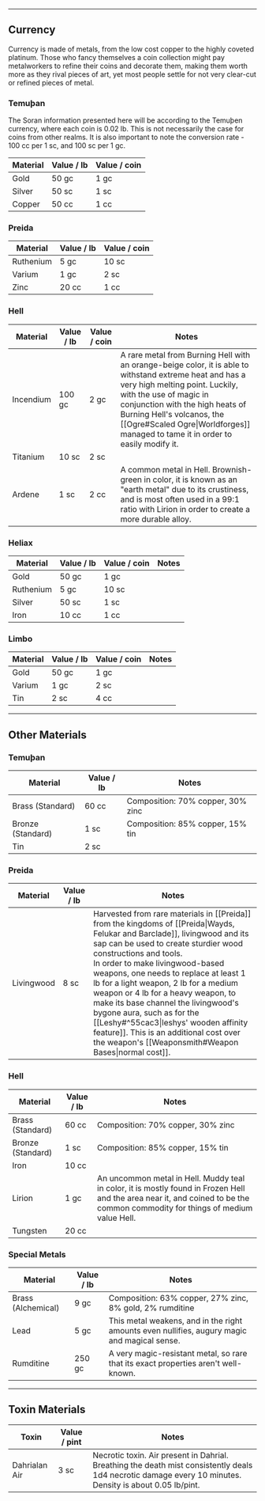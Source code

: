 -- - -
## Currency

Currency is made of metals, from the low cost copper to the highly coveted platinum. Those who fancy themselves a coin collection might pay metalworkers to refine their coins and decorate them, making them worth more as they rival pieces of art, yet most people settle for not very clear-cut or refined pieces of metal. 

### Temuþan

The Soran information presented here will be according to the Temuþen currency, where each coin is 0.02 lb. This is not necessarily the case for coins from other realms.
It is also important to note the conversion rate - 100 cc per 1 sc, and 100 sc per 1 gc.

| **Material** | **Value / lb** | **Value / coin** |
| ------------ | -------------- | ---------------- |
| Gold         | 50 gc          | 1 gc             |
| Silver       | 50 sc          | 1 sc             |
| Copper       | 50 cc          | 1 cc             |
### Preida

| **Material** | **Value / lb** | **Value / coin** |
| ------------ | -------------- | ---------------- |
| Ruthenium    | 5 gc           | 10 sc            |
| Varium       | 1 gc           | 2 sc             |
| Zinc         | 20 cc          | 1 cc             |
### Hell

| **Material** | **Value / lb** | **Value / coin** | **Notes**                                                                                                                                                                                                                                                                                                               |
| ------------ | -------------- | ---------------- | ----------------------------------------------------------------------------------------------------------------------------------------------------------------------------------------------------------------------------------------------------------------------------------------------------------------------- |
| Incendium    | 100 gc         | 2 gc             | A rare metal from Burning Hell with an orange-beige color, it is able to withstand extreme heat and has a very high melting point. Luckily, with the use of magic in conjunction with the high heats of Burning Hell's volcanos, the [[Ogre#Scaled Ogre\|Worldforges]] managed to tame it in order to easily modify it. |
| Titanium     | 10 sc          | 2 sc             |                                                                                                                                                                                                                                                                                                                         |
| Ardene       | 1 sc           | 2 cc             | A common metal in Hell. Brownish-green in color, it is known as an "earth metal" due to its crustiness, and is most often used in a 99:1 ratio with Lirion in order to create a more durable alloy.                                                                                                                     |

### Heliax
| **Material** | **Value / lb** | **Value / coin** | **Notes** |
| ------------ | -------------- | ---------------- | --------- |
| Gold         | 50 gc          | 1 gc             |           |
| Ruthenium    | 5 gc           | 10 sc            |           |
| Silver       | 50 sc          | 1 sc             |           |
| Iron         | 10 cc          | 1 cc             |           |
### Limbo

| **Material** | **Value / lb** | **Value / coin** | **Notes** |
| ------------ | -------------- | ---------------- | --------- |
| Gold         | 50 gc          | 1 gc             |           |
| Varium       | 1 gc           | 2 sc             |           |
| Tin          | 2 sc           | 4 cc             |           |

-- - -
## Other Materials
### Temuþan
 
| **Material**      | **Value / lb** | **Notes**                         |
| ----------------- | -------------- | --------------------------------- |
| Brass (Standard)  | 60 cc          | Composition: 70% copper, 30% zinc |
| Bronze (Standard) | 1 sc           | Composition: 85% copper, 15% tin  |
| Tin               | 2 sc           |                                   |
### Preida

| **Material** | **Value / lb** | **Notes**                                                                                                                                                                                                                                                                                                                                                                                                                                                                                                                                                                  |
| ------------ | -------------- | -------------------------------------------------------------------------------------------------------------------------------------------------------------------------------------------------------------------------------------------------------------------------------------------------------------------------------------------------------------------------------------------------------------------------------------------------------------------------------------------------------------------------------------------------------------------------- |
| Livingwood   | 8 sc           | Harvested from rare materials in [[Preida]] from the kingdoms of [[Preida\|Wayds, Felukar and Barclade]], livingwood and its sap can be used to create sturdier wood constructions and tools.<br>In order to make livingwood-based weapons, one needs to replace at least 1 lb for a light weapon, 2 lb for a medium weapon or 4 lb for a heavy weapon, to make its base channel the livingwood's bygone aura, such as for the [[Leshy#^55cac3\|leshys' wooden affinity feature]]. This is an additional cost over the weapon's [[Weaponsmith#Weapon Bases\|normal cost]]. |

### Hell

| **Material**      | **Value / lb** | **Notes**                                                                                                                                                                      |
| ----------------- | -------------- | ------------------------------------------------------------------------------------------------------------------------------------------------------------------------------ |
| Brass (Standard)  | 60 cc          | Composition: 70% copper, 30% zinc                                                                                                                                              |
| Bronze (Standard) | 1 sc           | Composition: 85% copper, 15% tin                                                                                                                                               |
| Iron              | 10 cc          |                                                                                                                                                                                |
| Lirion            | 1 gc           | An uncommon metal in Hell. Muddy teal in color, it is mostly found in Frozen Hell and the area near it, and coined to be the common commodity for things of medium value Hell. |
| Tungsten          | 20 cc          |                                                                                                                                                                                |

### Special Metals
 
| **Material**       | **Value / lb** | **Notes**                                                                                    |
| ------------------ | -------------- | -------------------------------------------------------------------------------------------- |
| Brass (Alchemical) | 9 gc           | Composition: 63% copper, 27% zinc, 8% gold, 2% rumditine                                     |
| Lead               | 5 gc           | This metal weakens, and in the right amounts even nullifies, augury magic and magical sense. |
| Rumditine          | 250 gc         | A very magic-resistant metal, so rare that its exact properties aren't well-known.           |
- - -
## Toxin Materials
 
| **Toxin**     | **Value / pint** | **Notes**                                                                                                                                                |
| ------------- | ---------------- | -------------------------------------------------------------------------------------------------------------------------------------------------------- |
| Dahrialan Air | 3 sc             | Necrotic toxin. Air present in Dahrial. Breathing the death mist consistently deals 1d4 necrotic damage every 10 minutes. Density is about 0.05 lb/pint. |